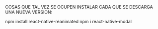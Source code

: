 COSAS QUE TAL VEZ SE OCUPEN INSTALAR CADA QUE SE DESCARGA UNA NUEVA VERSION:

npm install react-native-reanimated
npm i react-native-modal
